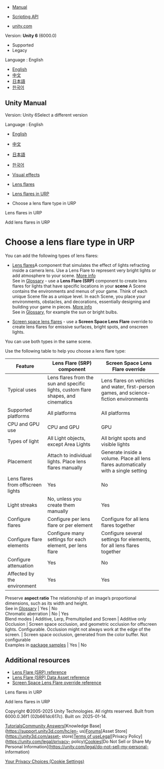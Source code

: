 [](https://docs.unity3d.com)

  * [Manual](../Manual/index.html)
  * [Scripting API](../ScriptReference/index.html)

  * [unity.com](https://unity.com/)

Version: **Unity 6** (6000.0)

  * Supported
  * Legacy

Language : English

  * [English](/Manual/urp/shared/lens-flare/choose-a-lens-flare-type.html)
  * [中文](/cn/current/Manual/urp/shared/lens-flare/choose-a-lens-flare-type.html)
  * [日本語](/ja/current/Manual/urp/shared/lens-flare/choose-a-lens-flare-type.html)
  * [한국어](/kr/current/Manual/urp/shared/lens-flare/choose-a-lens-flare-type.html)

[](https://docs.unity3d.com)

## Unity Manual

Version: Unity 6Select a different version

Language : English

  * [English](/Manual/urp/shared/lens-flare/choose-a-lens-flare-type.html)
  * [中文](/cn/current/Manual/urp/shared/lens-flare/choose-a-lens-flare-type.html)
  * [日本語](/ja/current/Manual/urp/shared/lens-flare/choose-a-lens-flare-type.html)
  * [한국어](/kr/current/Manual/urp/shared/lens-flare/choose-a-lens-flare-type.html)

  * [Visual effects](../../../visual-effects.html)
  * [Lens flares](../../../visual-effects-lens-flares.html)
  * [Lens flares in URP](../../../urp/shared/lens-flare/lens-flare.html)
  * Choose a lens flare type in URP

[](../../../urp/shared/lens-flare/lens-flare.html)

Lens flares in URP

[](../../../urp/shared/lens-flare/lens-flare-component.html)

Add lens flares in URP

# Choose a lens flare type in URP

You can add the following types of lens flares:

  * [Lens flares](lens-flare-component.html)A component that simulates the effect of lights refracting inside a camera lens. Use a Lens Flare to represent very bright lights or add atmosphere to your scene. [More info](../../../class-LensFlare.html)  
See in [Glossary](../../../Glossary.html#LensFlare) \- use a **Lens Flare
(SRP)** component to create lens flares for lights that have specific
locations in your **scene** A Scene contains the environments and menus of
your game. Think of each unique Scene file as a unique level. In each Scene,
you place your environments, obstacles, and decorations, essentially designing
and building your game in pieces. [More info](../../../CreatingScenes.html)  
See in [Glossary](../../../Glossary.html#Scene), for example the sun or bright
bulbs.

  * [Screen space lens flares](post-processing-screen-space-lens-flare.html) \- use a **Screen Space Lens Flare** override to create lens flares for emissive surfaces, bright spots, and onscreen lights.

You can use both types in the same scene.

Use the following table to help you choose a lens flare type:

Feature | Lens Flare (SRP) component | Screen Space Lens Flare override  
---|---|---  
Typical uses | Lens flares from the sun and specific lights, custom flare shapes, and cinematics | Lens flares on vehicles and water, first-person games, and science-fiction environments  
Supported platforms | All platforms | All platforms  
CPU and GPU use | CPU and GPU | GPU  
Types of light | All Light objects, except Area Lights | All bright spots and visible lights  
Placement | Attach to individual lights. Place lens flares manually | Generate inside a volume. Place all lens flares automatically with a single setting  
Lens flares from offscreen lights | Yes | No  
Light streaks | No, unless you create them manually | Yes  
Configure flares | Configure per lens flare or per element | Configure for all lens flares together  
Configure flare elements | Configure many settings for each element, per lens flare | Configure several settings for elements, for all lens flares together  
Configure attenuation | Yes | No  
Affected by the environment | Yes | Yes  
Preserve **aspect ratio** The relationship of an image’s proportional
dimensions, such as its width and height.  
See in [Glossary](../../../Glossary.html#AspectRatio) | Yes | No  
Chromatic aberration | No | Yes  
Blend modes | Additive, Lerp, Premultiplied and Screen | Additive only  
Occlusion | Screen space occlusion, and geometric occlusion for offscreen lights. Configurable. Occlusion might not always work at the edge of the screen. | Screen space occlusion, generated from the color buffer. Not configurable  
Examples in [package samples](../../package-samples.html) | Yes | No  
  
## Additional resources

  * [Lens Flare (SRP) reference](lens-flare-srp-reference.html)
  * [Lens Flare (SRP) Data Asset reference](lens-flare-asset.html)
  * [Screen Space Lens Flare override reference](post-processing-screen-space-lens-flare.html)

[](../../../urp/shared/lens-flare/lens-flare.html)

Lens flares in URP

[](../../../urp/shared/lens-flare/lens-flare-component.html)

Add lens flares in URP

Copyright ©2005-2025 Unity Technologies. All rights reserved. Built from
6000.0.36f1 (02b661dc617c). Built on: 2025-01-14.

[Tutorials](https://learn.unity.com/)[Community
Answers](https://answers.unity3d.com)[Knowledge
Base](https://support.unity3d.com/hc/en-
us)[Forums](https://forum.unity3d.com)[Asset Store](https://unity3d.com/asset-
store)[Terms of
use](https://docs.unity3d.com/Manual/TermsOfUse.html)[Legal](https://unity.com/legal)[Privacy
Policy](https://unity.com/legal/privacy-
policy)[Cookies](https://unity.com/legal/cookie-policy)[Do Not Sell or Share
My Personal Information](https://unity.com/legal/do-not-sell-my-personal-
information)

[Your Privacy Choices (Cookie Settings)](javascript:void\(0\);)

